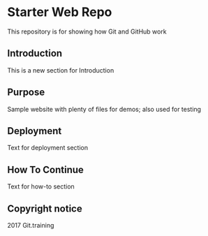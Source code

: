 # Starter Web Repo

This repository is for showing how Git and GitHub work

## Introduction

This is a new section for Introduction

## Purpose

Sample website with plenty of files for demos; also used for testing

## Deployment

Text for deployment section

## How To Continue

Text for how-to section

## Copyright notice

2017 Git.training
